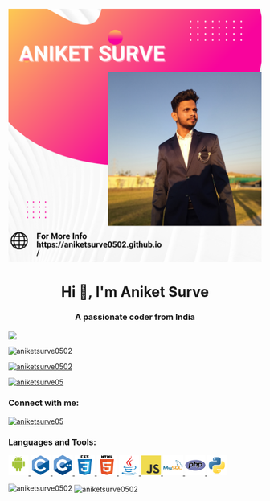 

 [![ProfileBanner](https://github.com/AniketSurve0502/AniketSurve0502/blob/main/ANIKET.png)](https://aniketsurve0502.github.io/)

<h1 align="center">Hi 👋, I'm Aniket Surve</h1>
<h3 align="center">A passionate coder from India</h3>
<img align="center" src="![im1](https://user-images.githubusercontent.com/68893154/185568590-df53d6e4-287d-455f-bd8c-0db1dd1f2a3d.jpg)">
<p align="left"> <img src="https://komarev.com/ghpvc/?username=aniketsurve0502&label=Profile%20views&color=0e75b6&style=flat" alt="aniketsurve0502" /> </p>

<p align="left"> <a href="https://github.com/ryo-ma/github-profile-trophy"><img src="https://github-profile-trophy.vercel.app/?username=aniketsurve0502" alt="aniketsurve0502" /></a> </p>

<p align="left"> <a href="https://twitter.com/aniketsurve05" target="blank"><img src="https://img.shields.io/twitter/follow/aniketsurve05?logo=twitter&style=for-the-badge" alt="aniketsurve05" /></a> </p>



<h3 align="left">Connect with me:</h3>
<p align="left">
<a href="https://www.linkedin.com/in/aniket-surve-47a6a4238" target="blank"><img align="center" src="https://raw.githubusercontent.com/rahuldkjain/github-profile-readme-generator/neutral-icons/src/images/icons/Social/twitter.svg" alt="aniketsurve05" height="30" width="40" /></a>
</p>

<h3 align="left">Languages and Tools:</h3>
<p align="left"> <a href="https://developer.android.com" target="_blank"> <img src="https://raw.githubusercontent.com/devicons/devicon/master/icons/android/android-original-wordmark.svg" alt="android" width="40" height="40"/> </a> <a href="https://www.cprogramming.com/" target="_blank"> <img src="https://raw.githubusercontent.com/devicons/devicon/master/icons/c/c-original.svg" alt="c" width="40" height="40"/> </a> <a href="https://www.w3schools.com/cpp/" target="_blank"> <img src="https://raw.githubusercontent.com/devicons/devicon/master/icons/cplusplus/cplusplus-original.svg" alt="cplusplus" width="40" height="40"/> </a> <a href="https://www.w3schools.com/css/" target="_blank"> <img src="https://raw.githubusercontent.com/devicons/devicon/master/icons/css3/css3-original-wordmark.svg" alt="css3" width="40" height="40"/> </a> <a href="https://www.w3.org/html/" target="_blank"> <img src="https://raw.githubusercontent.com/devicons/devicon/master/icons/html5/html5-original-wordmark.svg" alt="html5" width="40" height="40"/> </a> <a href="https://www.java.com" target="_blank"> <img src="https://raw.githubusercontent.com/devicons/devicon/master/icons/java/java-original.svg" alt="java" width="40" height="40"/> </a> <a href="https://developer.mozilla.org/en-US/docs/Web/JavaScript" target="_blank"> <img src="https://raw.githubusercontent.com/devicons/devicon/master/icons/javascript/javascript-original.svg" alt="javascript" width="40" height="40"/> </a> <a href="https://www.mysql.com/" target="_blank"> <img src="https://raw.githubusercontent.com/devicons/devicon/master/icons/mysql/mysql-original-wordmark.svg" alt="mysql" width="40" height="40"/> </a> <a href="https://www.php.net" target="_blank"> <img src="https://raw.githubusercontent.com/devicons/devicon/master/icons/php/php-original.svg" alt="php" width="40" height="40"/> </a> <a href="https://www.python.org" target="_blank"> <img src="https://raw.githubusercontent.com/devicons/devicon/master/icons/python/python-original.svg" alt="python" width="40" height="40"/> </a> </p>

<p><img align="left" src="https://github-readme-stats.vercel.app/api/top-langs?username=aniketsurve0502&show_icons=true&locale=en&layout=compact" alt="aniketsurve0502" /></p>

<p>&nbsp;<img align="center" src="https://github-readme-stats.vercel.app/api?username=aniketsurve0502&show_icons=true&locale=en" alt="aniketsurve0502" /></p>

